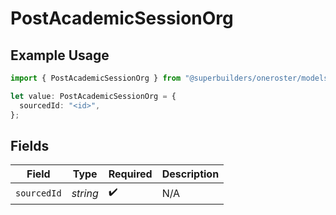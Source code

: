 # PostAcademicSessionOrg

## Example Usage

```typescript
import { PostAcademicSessionOrg } from "@superbuilders/oneroster/models/operations";

let value: PostAcademicSessionOrg = {
  sourcedId: "<id>",
};
```

## Fields

| Field              | Type               | Required           | Description        |
| ------------------ | ------------------ | ------------------ | ------------------ |
| `sourcedId`        | *string*           | :heavy_check_mark: | N/A                |